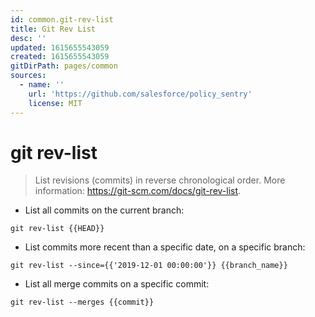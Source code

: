 ```yaml
---
id: common.git-rev-list
title: Git Rev List
desc: ''
updated: 1615655543059
created: 1615655543059
gitDirPath: pages/common
sources:
  - name: ''
    url: 'https://github.com/salesforce/policy_sentry'
    license: MIT
---
```

# git rev-list

> List revisions (commits) in reverse chronological order.
> More information: <https://git-scm.com/docs/git-rev-list>.

- List all commits on the current branch:

`git rev-list {{HEAD}}`

- List commits more recent than a specific date, on a specific branch:

`git rev-list --since={{'2019-12-01 00:00:00'}} {{branch_name}}`

- List all merge commits on a specific commit:

`git rev-list --merges {{commit}}`


